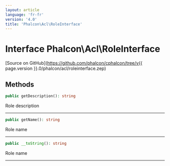 ```yaml
---
layout: article
language: 'fr-fr'
version: '4.0'
title: 'Phalcon\Acl\RoleInterface'
---
```

# Interface **Phalcon\Acl\RoleInterface**

[Source on GitHub](https://github.com/phalcon/cphalcon/tree/v{{ page.version }}.0/phalcon/acl/roleinterface.zep)

## Methods

```php
public getDescription(): string
```

Role description

* * *

```php
public getName(): string
```

Role name

* * *

```php
public __toString(): string
```

Role name

* * *
